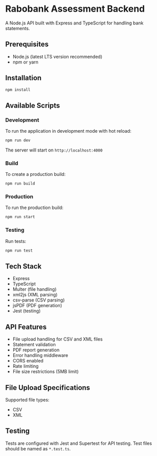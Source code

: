 # Rabobank Assessment Backend

A Node.js API built with Express and TypeScript for handling bank statements.

## Prerequisites

- Node.js (latest LTS version recommended)
- npm or yarn

## Installation

```bash
npm install
```

## Available Scripts

### Development

To run the application in development mode with hot reload:

```bash
npm run dev
```

The server will start on `http://localhost:4000`

### Build

To create a production build:

```bash
npm run build
```

### Production

To run the production build:

```bash
npm run start
```

### Testing

Run tests:

```bash
npm run test
```

## Tech Stack

- Express
- TypeScript
- Multer (file handling)
- xml2js (XML parsing)
- csv-parse (CSV parsing)
- jsPDF (PDF generation)
- Jest (testing)

## API Features

- File upload handling for CSV and XML files
- Statement validation
- PDF report generation
- Error handling middleware
- CORS enabled
- Rate limiting
- File size restrictions (5MB limit)

## File Upload Specifications

Supported file types:
- CSV
- XML


## Testing

Tests are configured with Jest and Supertest for API testing. Test files should be named as `*.test.ts`.
```
